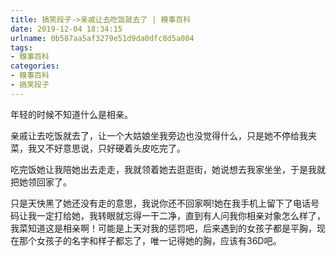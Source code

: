 ```yaml
---
title: 搞笑段子->亲戚让去吃饭就去了 | 糗事百科
date: 2019-12-04 18:34:15
urlname: 0b587aa5af3279e51d9da0dfc8d5a004
tags: 
- 糗事百科
categories:
- 糗事百科
- 搞笑段子
---
```

年轻的时候不知道什么是相亲。

亲戚让去吃饭就去了，让一个大姑娘坐我旁边也没觉得什么，只是她不停给我夹菜，我又不好意思说，只好硬着头皮吃完了。

吃完饭她让我陪她出去走走，我就领着她去逛逛街，她说想去我家坐坐，于是我就把她领回家了。

只是天快黑了她还没有走的意思，我说你还不回家啊!她在我手机上留下了电话号码让我一定打给她，我转眼就忘得一干二净，直到有人问我你相亲对象怎么样了，我菜知道这是相亲啊！可能是上天对我的惩罚吧，后来遇到的女孩子都是平胸，现在那个女孩子的名字和样子都忘了，唯一记得她的胸，应该有36D吧。


